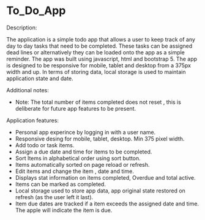 # To_Do_App

Description:

The application is a simple todo app that allows a user to keep track of any day to day tasks that need to be completed. These tasks can be assigned dead lines or alternatively they can be loaded onto the app as a simple reminder. The app was built using javascript, html and bootstrap 5. The app is designed to be responsive for mobile, tablet and desktop from a 375px width and up. In terms of storing data, local storage is used to maintain application state and date.

Additional notes:
 
 - Note: The total number of items completed does not reset , this is deliberate for future app features to be present.

Application features:

- Personal app experince by logging in with a user name.
- Responsive desing for mobile, tablet, desktop. Min 375 pixel width.
- Add todo or task items.
- Assign a due date and time for items to be completed.
- Sort Items in alphabetical order using sort button.
- Items automatically sorted on page reload or refresh.
- Edit items and change the item , date and time.
- Displays stat information on items completed, Overdue and total active.
- Items can be marked as completed.
- Local storage used to store app data, app original state restored on refresh (as the user left it last).
- Item due dates are tracked if a item exceeds the assigned date and time. The apple will indicate the item is due.
